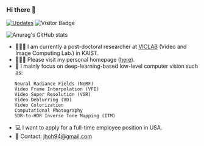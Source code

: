 ### Hi there 👋 

<a href="https://github.com/JihyongOh?tab=followers" target="_blank"><img alt="Updates" src="https://img.shields.io/badge/--000000?style=flat&logo=RSS&logoColor=white"></a>
![Visitor Badge](https://visitor-badge.laobi.icu/badge?page_id=JihyongOh/JihyongOh)


![Anurag's GitHub stats](https://github-readme-stats-sigma-five.vercel.app/api?username=JihyongOh&show_icons=true&theme=highcontrast)

- 👨🏻‍💻 I am currently a post-doctoral researcher at [VICLAB](https://www.viclab.kaist.ac.kr/professor) (Video and Image Computing Lab.) in KAIST.
- 👨🏻‍⚕ Please visit my personal homepage ([here](https://sites.google.com/view/ozbro/)).
- 🔬 I mainly focus on deep-learning-based low-level computer vision such as:
```
   Neural Radiance Fields (NeRF)
   Video Frame Interpolation (VFI)
   Video Super Resolution (VSR)
   Video Deblurring (VD)
   Video Colorization
   Computational Photography
   SDR-to-HDR Inverse Tone Mapping (ITM)
```
- 💻 I want to apply for a full-time employee position in USA.
- 📧 Contact: jhoh94@gmail.com
